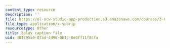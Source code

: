 ```yaml
---
content_type: resource
description: ''
file: https://ol-ocw-studio-app-production.s3.amazonaws.com/courses/3-021j-introduction-to-modeling-and-simulation-spring-2012/401795a987ad4d900b1c0e4ff11f8cfa_d3ChB1tDMyI.srt
file_type: application/x-subrip
resourcetype: Other
title: 3play caption file
uid: 401795a9-87ad-4d90-0b1c-0e4ff11f8cfa
---
```


